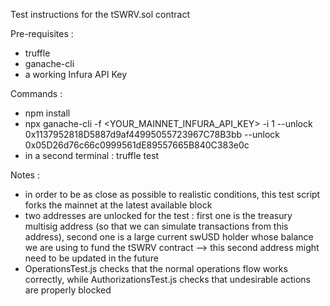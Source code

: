 Test instructions for the tSWRV.sol contract

Pre-requisites :
- truffle
- ganache-cli
- a working Infura API Key

Commands :
- npm install
- npx ganache-cli -f <YOUR_MAINNET_INFURA_API_KEY> -i 1 --unlock 0x1137952818D5887d9af44995055723967C78B3bb --unlock 0x05D26d76c66c0999561dE89557665B840C383e0c
- in a second terminal : truffle test

Notes :
- in order to be as close as possible to realistic conditions, this test script forks the mainnet at the latest available block
- two addresses are unlocked for the test : first one is the treasury multisig address (so that we can simulate transactions from this address), second one is
a large current swUSD holder whose balance we are using to fund the tSWRV contract --> this second address might need to be updated in the future
- OperationsTest.js checks that the normal operations flow works correctly, while AuthorizationsTest.js checks that undesirable actions are properly blocked


